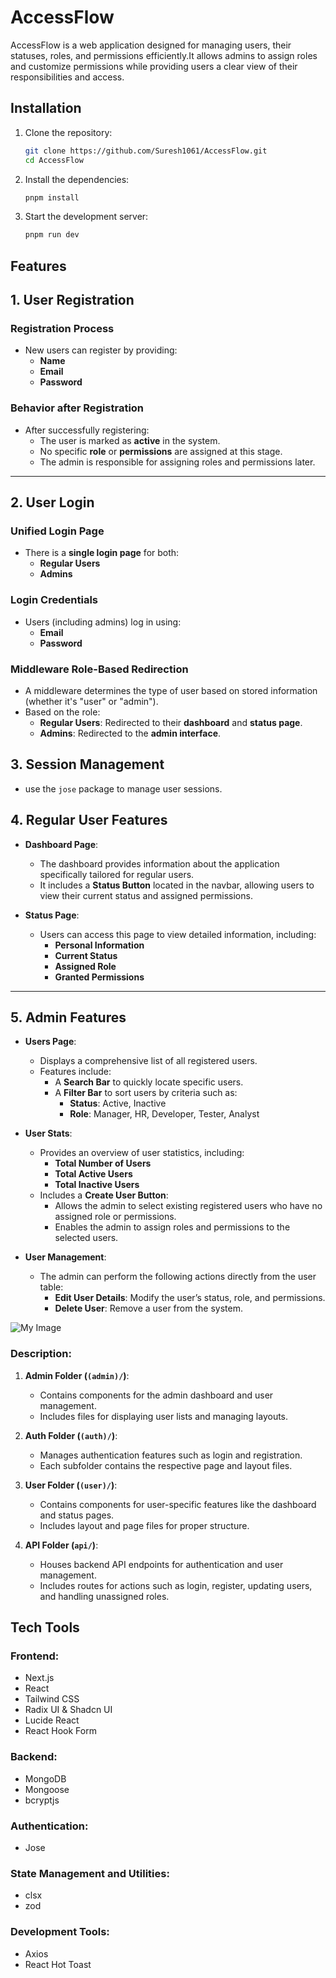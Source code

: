 # AccessFlow

AccessFlow is a web application designed for managing users, their statuses, roles, and permissions efficiently.It allows admins to assign roles and customize permissions while providing users a clear view of their responsibilities and access.

## Installation

1. Clone the repository:
    ```bash
    git clone https://github.com/Suresh1061/AccessFlow.git
    cd AccessFlow
    ```

2. Install the dependencies:
    ```bash
    pnpm install
    ```

3. Start the development server:
    ```bash
    pnpm run dev
    ```

## Features

## 1. User Registration

### Registration Process
- New users can register by providing:
  - **Name**
  - **Email**
  - **Password**

### Behavior after Registration
- After successfully registering:
  - The user is marked as **active** in the system.
  - No specific **role** or **permissions** are assigned at this stage.
  - The admin is responsible for assigning roles and permissions later.

---

## 2. **User Login**

### Unified Login Page
- There is a **single login page** for both:
  - **Regular Users**
  - **Admins**

### Login Credentials
- Users (including admins) log in using:
  - **Email**
  - **Password**

### Middleware Role-Based Redirection
- A middleware determines the type of user based on stored information (whether it's "user" or "admin").
- Based on the role:
  - **Regular Users**: Redirected to their **dashboard** and **status page**.
  - **Admins**: Redirected to the **admin interface**.

## 3. **Session Management**
- use the `jose` package to manage user sessions.

## 4. **Regular User Features**

- **Dashboard Page**:
  - The dashboard provides information about the application specifically tailored for regular users.
  - It includes a **Status Button** located in the navbar, allowing users to view their current status and assigned permissions.

- **Status Page**:
  - Users can access this page to view detailed information, including:
    - **Personal Information**
    - **Current Status**
    - **Assigned Role**
    - **Granted Permissions**

---

## 5. **Admin Features**

- **Users Page**:
  - Displays a comprehensive list of all registered users.
  - Features include:
    - A **Search Bar** to quickly locate specific users.
    - A **Filter Bar** to sort users by criteria such as:
      - **Status**: Active, Inactive
      - **Role**: Manager, HR, Developer, Tester, Analyst

- **User Stats**:
  - Provides an overview of user statistics, including:
    - **Total Number of Users**
    - **Total Active Users**
    - **Total Inactive Users**
  - Includes a **Create User Button**:
    - Allows the admin to select existing registered users who have no assigned role or permissions.
    - Enables the admin to assign roles and permissions to the selected users.

- **User Management**:
  - The admin can perform the following actions directly from the user table:
    - **Edit User Details**: Modify the user’s status, role, and permissions.
    - **Delete User**: Remove a user from the system.

![My Image](https://res.cloudinary.com/dxcw44ypq/image/upload/v1732726689/Screenshot_2024-11-27_222225_wm0241.png)



### Description:
1. **Admin Folder (`(admin)/`)**:
   - Contains components for the admin dashboard and user management.
   - Includes files for displaying user lists and managing layouts.

2. **Auth Folder (`(auth)/`)**:
   - Manages authentication features such as login and registration.
   - Each subfolder contains the respective page and layout files.

3. **User Folder (`(user)/`)**:
   - Contains components for user-specific features like the dashboard and status pages.
   - Includes layout and page files for proper structure.

4. **API Folder (`api/`)**:
   - Houses backend API endpoints for authentication and user management.
   - Includes routes for actions such as login, register, updating users, and handling unassigned roles.


## Tech Tools

### Frontend:
- Next.js
- React
- Tailwind CSS
- Radix UI & Shadcn UI
- Lucide React
- React Hook Form

### Backend:
- MongoDB
- Mongoose
- bcryptjs

### Authentication:
- Jose

### State Management and Utilities:
- clsx
- zod

### Development Tools:
- Axios
- React Hot Toast